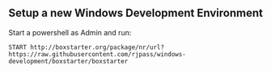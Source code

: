 ## Setup a new Windows Development Environment

Start a powershell as Admin and run:
```
START http://boxstarter.org/package/nr/url?https://raw.githubusercontent.com/rjpass/windows-development/boxstarter/boxstarter
```
